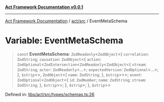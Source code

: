 [**Act Framework Documentation v0.0.1**](README.md)

***

[Act Framework Documentation](README.md) / [act/src](act.src.md) / EventMetaSchema

# Variable: EventMetaSchema

> `const` **EventMetaSchema**: `ZodReadonly`\<`ZodObject`\<\{ `correlation`: `ZodString`; `causation`: `ZodObject`\<\{ `action`: `ZodOptional`\<`ZodIntersection`\<`ZodReadonly`\<`ZodObject`\<\{ `stream`: `ZodString`; `actor`: `ZodReadonly`\<...\>; `expectedVersion`: `ZodOptional`\<...\>; \}, `$strip`\>\>, `ZodObject`\<\{ `name`: `ZodString`; \}, `$strip`\>\>\>; `event`: `ZodOptional`\<`ZodObject`\<\{ `id`: `ZodNumber`; `name`: `ZodString`; `stream`: `ZodString`; \}, `$strip`\>\>; \}, `$strip`\>; \}, `$strip`\>\>

Defined in: [libs/act/src/types/schemas.ts:26](https://github.com/Rotorsoft/act-root/blob/62fab56d51bbe483c1ba64b9cb3720e282a9a947/libs/act/src/types/schemas.ts#L26)
